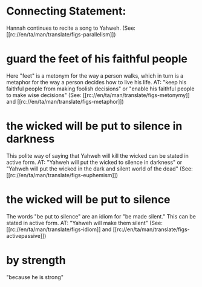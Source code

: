 # Connecting Statement:

Hannah continues to recite a song to Yahweh. (See: [[rc://en/ta/man/translate/figs-parallelism]])

# guard the feet of his faithful people

Here "feet" is a metonym for the way a person walks, which in turn is a metaphor for the way a person decides how to live his life. AT: "keep his faithful people from making foolish decisions" or "enable his faithful people to make wise decisions" (See: [[rc://en/ta/man/translate/figs-metonymy]] and [[rc://en/ta/man/translate/figs-metaphor]])

# the wicked will be put to silence in darkness

This polite way of saying that Yahweh will kill the wicked can be stated in active form. AT: "Yahweh will put the wicked to silence in darkness" or "Yahweh will put the wicked in the dark and silent world of the dead" (See: [[rc://en/ta/man/translate/figs-euphemism]])

# the wicked will be put to silence

The words "be put to silence" are an idiom for "be made silent." This can be stated in active form. AT: "Yahweh will make them silent" (See: [[rc://en/ta/man/translate/figs-idiom]] and [[rc://en/ta/man/translate/figs-activepassive]])

# by strength

"because he is strong"

